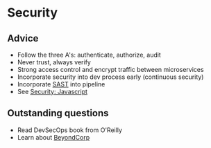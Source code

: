 # Security

## Advice

-   Follow the three A's: authenticate, authorize, audit
-   Never trust, always verify
-   Strong access control and encrypt traffic between microservices
-   Incorporate security into dev process early (continuous security)
-   Incorporate [SAST](https://www.gartner.com/it-glossary/static-application-security-testing-sast/) into pipeline
-   See [Security: Javascript](./security-javascript.md)

## Outstanding questions

-   Read DevSecOps book from O'Reilly
-   Learn about [BeyondCorp](https://cloud.google.com/beyondcorp/)

